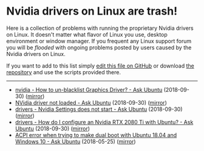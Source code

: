 # Nvidia drivers on Linux are trash!

Here is a collection of problems with running the proprietary Nvidia drivers on
Linux. It doesn't matter what flavor of Linux you use, desktop environment or
window manager. If you frequent any Linux support forum you will be *flooded*
with ongoing problems posted by users caused by the Nvidia drivers on Linux.

If you want to add to this list simply [edit this file on
GitHub](https://github.com/nvidialinuxdriversaretrash/nvidialinuxdriversaretrash.github.io/edit/master/README.md)
or download [the repository](https://github.com/nvidialinuxdriversaretrash/nvidialinuxdriversaretrash/)
and use the scripts provided there.

<hr>

* [nvidia - How to un-blacklist Graphics Driver? - Ask Ubuntu](https://askubuntu.com/questions/1079844/how-to-un-blacklist-graphics-driver) (2018-09-30) ([mirror](https://nvidialinuxdriversaretrash.github.io/files/2018-09-30-nvidia-How-to-un-blacklist-Graphics-Driver?-Ask-Ubuntu.html))
* [NVidia driver not loaded - Ask Ubuntu](https://askubuntu.com/questions/1079761/nvidia-driver-not-loaded) (2018-09-30) ([mirror](https://nvidialinuxdriversaretrash.github.io/files/2018-09-30-NVidia-driver-not-loaded-Ask-Ubuntu.html))
* [drivers - Nvidia Settings does not start - Ask Ubuntu](https://askubuntu.com/questions/1079774/nvidia-settings-does-not-start) (2018-09-30) ([mirror](https://nvidialinuxdriversaretrash.github.io/files/2018-09-30-drivers-Nvidia-Settings-does-not-start-Ask-Ubuntu.html))
* [drivers - How do I configure an Nvidia RTX 2080 Ti with Ubuntu? - Ask Ubuntu](https://askubuntu.com/questions/1079852/how-do-i-configure-an-nvidia-rtx-2080-ti-with-ubuntu) (2018-09-30) ([mirror](https://nvidialinuxdriversaretrash.github.io/files/2018-09-30-drivers-How-do-I-configure-an-Nvidia-RTX-2080.html))
* [ACPI error when trying to make dual boot with Ubuntu 18.04 and Windows 10 - Ask Ubuntu](https://askubuntu.com/questions/1040364/acpi-error-when-trying-to-make-dual-boot-with-ubuntu-18-04-and-windows-10) (2018-05-25) ([mirror](https://nvidialinuxdriversaretrash.github.io/files/2018-05-25-ACPI-error-when-trying-to-make-dual-boot-with-Ubuntu.html))
